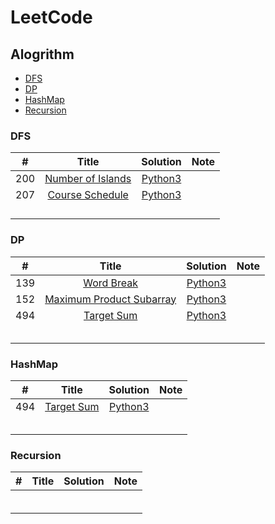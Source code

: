 # LeetCode

## Alogrithm

* [DFS](https://github.com/allenzdd/LeetCode#DFS)
* [DP](https://github.com/allenzdd/LeetCode#DP)
* [HashMap](https://github.com/allenzdd/LeetCode#HashMap)
* [Recursion](https://github.com/allenzdd/LeetCode#Recursion)

### DFS

|  #   |                            Title                             |            Solution            | Note |
| :--: | :----------------------------------------------------------: | :----------------------------: | :--: |
| 200  | [Number of Islands](https://leetcode.com/problems/number-of-islands/) | [Python3](./Code/Q200/Q200.py) |      |
| 207  | [Course Schedule](https://leetcode.com/problems/course-schedule/) | [Python3](./Code/Q207/Q207.py) |      |
|      |                                                              |                                |      |
|      |                                                              |                                |      |
|      |                                                              |                                |      |
|      |                                                              |                                |      |

### DP

|  #   |                            Title                             |            Solution            | Note |
| :--: | :----------------------------------------------------------: | :----------------------------: | :--: |
| 139  |   [Word Break](https://leetcode.com/problems/word-break/)    | [Python3](./Code/Q139/Q139.py) |      |
| 152  | [Maximum Product Subarray](https://leetcode.com/problems/maximum-product-subarray/) | [Python3](./Code/Q152/Q152.py) |      |
| 494  |   [Target Sum](https://leetcode.com/problems/target-sum/)    | [Python3](./Code/Q494/Q494.py) |      |
|      |                                                              |                                |      |
|      |                                                              |                                |      |
|      |                                                              |                                |      |
|      |                                                              |                                |      |
|      |                                                              |                                |      |

### HashMap

|  #   |                          Title                          |            Solution            | Note |
| :--: | :-----------------------------------------------------: | :----------------------------: | :--: |
| 494  | [Target Sum](https://leetcode.com/problems/target-sum/) | [Python3](./Code/Q494/Q494.py) |      |
|      |                                                         |                                |      |
|      |                                                         |                                |      |
|      |                                                         |                                |      |
|      |                                                         |                                |      |
|      |                                                         |                                |      |

### Recursion

|  #   | Title | Solution | Note |
| :--: | :---: | :------: | :--: |
|      |       |          |      |
|      |       |          |      |
|      |       |          |      |
|      |       |          |      |
|      |       |          |      |
|      |       |          |      |

###  
